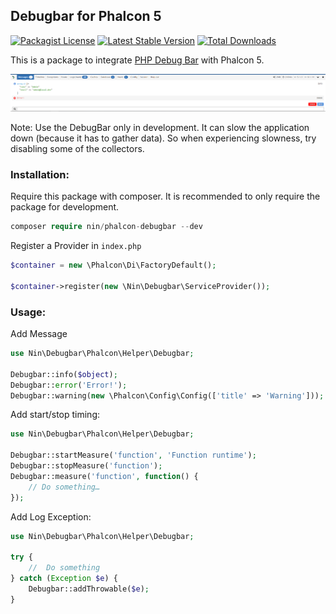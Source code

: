 ## Debugbar for Phalcon 5
[![Packagist License](https://poser.pugx.org/nin/phalcon-debugbar/license.png)](http://choosealicense.com/licenses/mit/)
[![Latest Stable Version](https://poser.pugx.org/nin/phalcon-debugbar/version.png)](https://packagist.org/packages/nin/phalcon-debugbar)
[![Total Downloads](https://poser.pugx.org/nin/phalcon-debugbar/d/total.png)](https://packagist.org/packages/nin/phalcon-debugbar)

This is a package to integrate [PHP Debug Bar](http://phpdebugbar.com/) with Phalcon 5.


![Phalcon 5 debugbar](https://github.com/ninhnguyen22/phalcon-debugbar/blob/master/Capture.PNG)


Note: Use the DebugBar only in development. It can slow the application down (because it has to gather data). So when experiencing slowness, try disabling some of the collectors.

### Installation:

Require this package with composer. It is recommended to only require the package for development.

```php
composer require nin/phalcon-debugbar --dev
```

Register a Provider in `index.php`

```php
$container = new \Phalcon\Di\FactoryDefault();

$container->register(new \Nin\Debugbar\ServiceProvider());
```

### Usage:

Add Message

```php
use Nin\Debugbar\Phalcon\Helper\Debugbar;

Debugbar::info($object);
Debugbar::error('Error!');
Debugbar::warning(new \Phalcon\Config\Config(['title' => 'Warning']));
```

Add start/stop timing:

```php
use Nin\Debugbar\Phalcon\Helper\Debugbar;

Debugbar::startMeasure('function', 'Function runtime');
Debugbar::stopMeasure('function');
Debugbar::measure('function', function() {
    // Do something…
});
```

Add Log Exception:

```php
use Nin\Debugbar\Phalcon\Helper\Debugbar;

try {
    //  Do something
} catch (Exception $e) {
    Debugbar::addThrowable($e);
}
```
